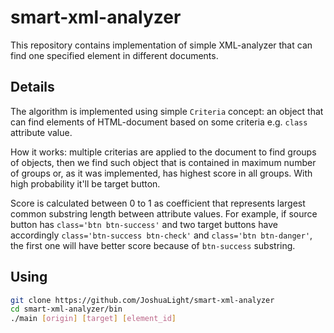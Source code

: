 # smart-xml-analyzer
This repository contains implementation of simple XML-analyzer that can find one specified element in different documents. 

## Details
The algorithm is implemented using simple `Criteria` concept: an object that can find elements of HTML-document based on some criteria e.g. `class` attribute value.

How it works: multiple criterias are applied to the document to find groups of objects, then we find such object that is contained in maximum number of groups or, as it was implemented, has highest score in all groups. With high probability it'll be target button.

Score is calculated between 0 to 1 as coefficient that represents largest common substring length between attribute values. For example, if source button has `class='btn btn-success'` and two target buttons have accordingly `class='btn-success btn-check'` and `class='btn btn-danger'`, the first one will have better score because of `btn-success` substring.

## Using
```bash
git clone https://github.com/JoshuaLight/smart-xml-analyzer
cd smart-xml-analyzer/bin
./main [origin] [target] [element_id]
```
